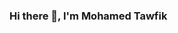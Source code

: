 ### Hi there 👋, I'm Mohamed Tawfik

<!--
**Mohamed-Mahmoud-Tawfik/Mohamed-Mahmoud-Tawfik** is a ✨ _special_ ✨ repository because its `README.md` (this file) appears on your GitHub profile.

Here are some ideas to get you started:


- 🤔 I’m looking for Data Analyst Position for Full time job
